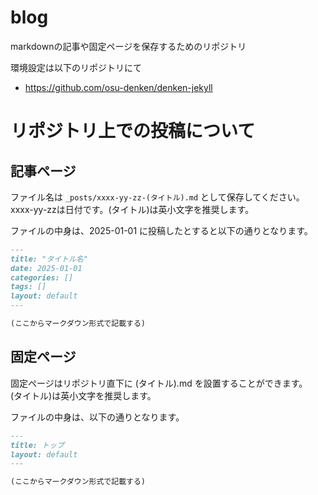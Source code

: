 # blog
markdownの記事や固定ページを保存するためのリポジトリ

環境設定は以下のリポジトリにて
- https://github.com/osu-denken/denken-jekyll

# リポジトリ上での投稿について

## 記事ページ
ファイル名は `_posts/xxxx-yy-zz-(タイトル).md` として保存してください。<br />
xxxx-yy-zzは日付です。(タイトル)は英小文字を推奨します。

ファイルの中身は、2025-01-01 に投稿したとすると以下の通りとなります。
```md
---
title: "タイトル名"
date: 2025-01-01
categories: []
tags: []
layout: default
---

(ここからマークダウン形式で記載する)

```

## 固定ページ
固定ページはリポジトリ直下に (タイトル).md を設置することができます。<br />
(タイトル)は英小文字を推奨します。

ファイルの中身は、以下の通りとなります。
```md
---
title: トップ
layout: default
---

(ここからマークダウン形式で記載する)

